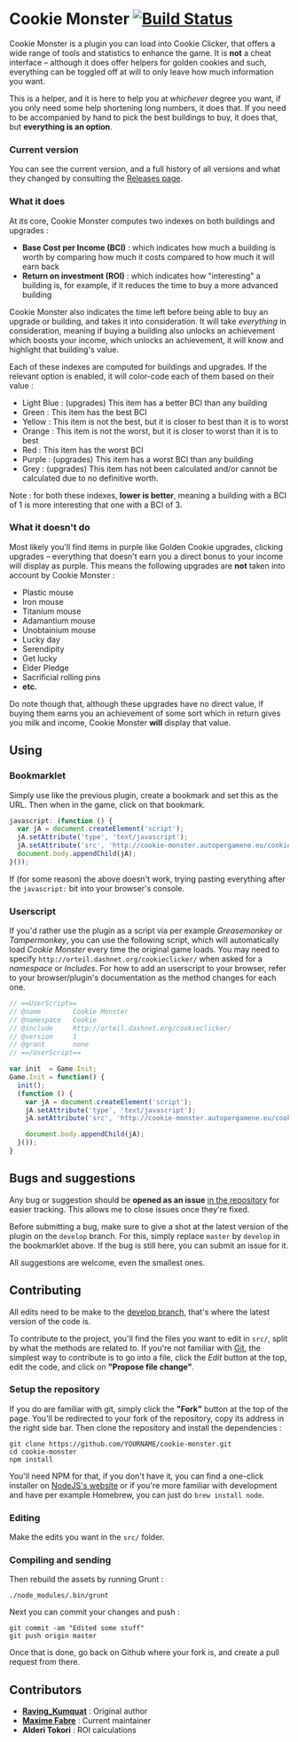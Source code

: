 # Cookie Monster [![Build Status](https://travis-ci.org/Anahkiasen/cookie-monster.png?branch=master)](https://travis-ci.org/Anahkiasen/cookie-monster)

Cookie Monster is a plugin you can load into Cookie Clicker, that offers a wide range of tools and statistics to enhance the game.
It is **not** a cheat interface – although it does offer helpers for golden cookies and such, everything can be toggled off at will to only leave how much information you want.

This is a helper, and it is here to help you at _whichever_ degree you want, if you only need some help shortening long numbers, it does that. If you need to be accompanied
by hand to pick the best buildings to buy, it does that, but **everything is an option**.

### Current version

You can see the current version, and a full history of all versions and what they changed by consulting the [Releases page](https://github.com/Anahkiasen/cookie-monster/releases).

### What it does

At its core, Cookie Monster computes two indexes on both buildings and upgrades :

* **Base Cost per Income (BCI)** : which indicates how much a building is worth by comparing how much it costs compared to how much it will earn back
* **Return on investment (ROI)** : which indicates how "interesting" a building is, for example, if it reduces the time to buy a more advanced building

Cookie Monster also indicates the time left before being able to buy an upgrade or building, and takes it into consideration. It will take *everything* in consideration, meaning if buying a building also unlocks an achievement which boosts your income, which unlocks an achievement, it will know and highlight that building's value.

Each of these indexes are computed for buildings and upgrades. If the relevant option is enabled, it will color-code each of them based on their value :

* Light Blue : (upgrades) This item has a better BCI than any building
* Green      : This item has the best BCI
* Yellow     : This item is not the best, but it is closer to best than it is to worst
* Orange     : This item is not the worst, but it is closer to worst than it is to best
* Red        : This item has the worst BCI
* Purple     : (upgrades) This item has a worst BCI than any building
* Grey       : (upgrades) This item has not been calculated and/or cannot be calculated due to no definitive worth.

Note : for both these indexes, **lower is better**, meaning a building with a BCI of 1 is more interesting that one with a BCI of 3.

### What it doesn't do

Most likely you'll find items in purple like Golden Cookie upgrades, clicking upgrades – everything that doesn't earn you a direct bonus to your income will display as purple.
This means the following upgrades are **not** taken into account by Cookie Monster :

* Plastic mouse
* Iron mouse
* Titanium mouse
* Adamantium mouse
* Unobtainium mouse
* Lucky day
* Serendipity
* Get lucky
* Elder Pledge
* Sacrificial rolling pins
* **etc.**

Do note though that, although these upgrades have no direct value, if buying them earns you an achievement of some sort which in return gives you milk and income, Cookie Monster **will** display that value.

## Using

### Bookmarklet

Simply use like the previous plugin, create a bookmark and set this as the URL. Then when in the game, click on that bookmark.

```js
javascript: (function () {
  var jA = document.createElement('script');
  jA.setAttribute('type', 'text/javascript');
  jA.setAttribute('src', 'http://cookie-monster.autopergamene.eu/cookie-monster.min.js?' + new Date().getTime());
  document.body.appendChild(jA);
}());
```

If (for some reason) the above doesn't work, trying pasting everything after the `javascript:` bit into your browser's console.

### Userscript

If you'd rather use the plugin as a script via per example _Greasemonkey_ or _Tampermonkey_, you can use the following script, which will automatically load _Cookie Monster_ every time the original game loads.
You may need to specify `http://orteil.dashnet.org/cookieclicker/` when asked for a _namespace_ or _Includes_. For how to add an userscript to your browser, refer to your browser/plugin's documentation as the method changes for each one.

```js
// ==UserScript==
// @name        Cookie Monster
// @namespace   Cookie
// @include     http://orteil.dashnet.org/cookieclicker/
// @version     1
// @grant       none
// ==/UserScript==

var init  = Game.Init;
Game.Init = function() {
  init();
  (function () {
    var jA = document.createElement('script');
    jA.setAttribute('type', 'text/javascript');
    jA.setAttribute('src', 'http://cookie-monster.autopergamene.eu/cookie-monster.min.js?' + new Date().getTime());

    document.body.appendChild(jA);
  }());
}
```

## Bugs and suggestions

Any bug or suggestion should be **opened as an issue** [in the repository](https://github.com/Anahkiasen/cookie-monster/issues) for easier tracking. This allows me to close issues once they're fixed.

Before submitting a bug, make sure to give a shot at the latest version of the plugin on the `develop` branch. For this, simply replace `master` by `develop` in the bookmarklet above.
If the bug is still here, you can submit an issue for it.

All suggestions are welcome, even the smallest ones.

## Contributing

All edits need to be make to the [develop branch](https://github.com/Anahkiasen/cookie-monster/tree/develop), that's where the latest version of the code is.

To contribute to the project, you'll find the files you want to edit in `src/`, split by what the methods are related to. If you're not familiar with [Git](http://git-scm.com/), the simplest way to contribute is to go into a file, click the _Edit_ button at the top, edit the code, and click on **"Propose file change"**.

### Setup the repository

If you do are familiar with git, simply click the **"Fork"** button at the top of the page. You'll be redirected to your fork of the repository, copy its address in the right side bar. Then clone the repository and install the dependencies :

    git clone https://github.com/YOURNAME/cookie-monster.git
    cd cookie-monster
    npm install

You'll need NPM for that, if you don't have it, you can find a one-click installer on [NodeJS's website](http://nodejs.org/) or if you're more familiar with development and have per example Homebrew, you can just do `brew install node`.

### Editing

Make the edits you want in the `src/` folder.

### Compiling and sending

Then rebuild the assets by running Grunt :

    ./node_modules/.bin/grunt

Next you can commit your changes and push :

    git commit -am "Edited some stuff"
    git push origin master

Once that is done, go back on Github where your fork is, and create a pull request from there.

## Contributors

* **[Raving_Kumquat](http://cookieclicker.wikia.com/wiki/User:Raving_Kumquat)** : Original author
* **[Maxime Fabre](https://github.com/Anahkiasen)** : Current maintainer
* **Alderi Tokori** : ROI calculations
